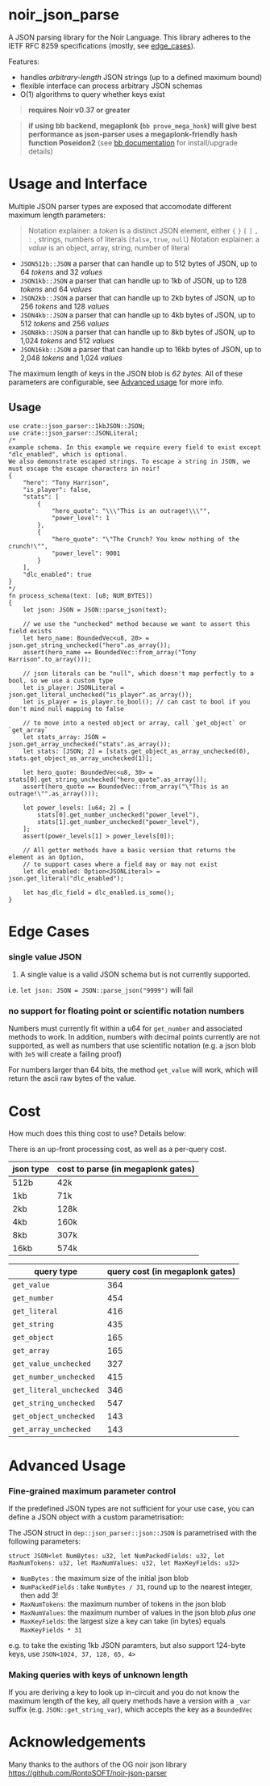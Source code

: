 # noir_json_parse

A JSON parsing library for the Noir Language. This library adheres to the IETF RFC 8259 specifications (mostly, see [edge_cases](#edge_cases)).

Features:

- handles _arbitrary-length_ JSON strings (up to a defined maximum bound)
- flexible interface can process arbitrary JSON schemas
- O(1) algorithms to query whether keys exist

> **requires Noir v0.37 or greater**

> **if using bb backend, megaplonk (`bb prove_mega_honk`) will give best performance as json-parser uses a megaplonk-friendly hash function Poseidon2**
> (see [bb documentation](https://github.com/AztecProtocol/aztec-packages/blob/master/barretenberg/cpp/src/barretenberg/bb/readme.md#installation) for install/upgrade details)

# Usage and Interface

Multiple JSON parser types are exposed that accomodate different maximum length parameters:

> Notation explainer: a _token_ is a distinct JSON element, either `{` `}` `[` `]` `,` `:` , strings, numbers of literals (`false`, `true`, `null`)
> Notation explainer: a _value_ is an object, array, string, number of literal

- `JSON512b::JSON` a parser that can handle up to 512 bytes of JSON, up to 64 _tokens_ and 32 _values_
- `JSON1kb::JSON` a parser that can handle up to 1kb of JSON, up to 128 _tokens_ and 64 _values_
- `JSON2kb::JSON` a parser that can handle up to 2kb bytes of JSON, up to 256 _tokens_ and 128 _values_
- `JSON4kb::JSON` a parser that can handle up to 4kb bytes of JSON, up to 512 _tokens_ and 256 _values_
- `JSON8kb::JSON` a parser that can handle up to 8kb bytes of JSON, up to 1,024 _tokens_ and 512 _values_
- `JSON16kb::JSON` a parser that can handle up to 16kb bytes of JSON, up to 2,048 _tokens_ and 1,024 _values_

The maximum length of keys in the JSON blob is _62 bytes_. All of these parameters are configurable, see [Advanced usage](#advanced-usage) for more info.

## Usage

```
use crate::json_parser::1kbJSON::JSON;
use crate::json_parser::JSONLiteral;
/*
example schema. In this example we require every field to exist except "dlc_enabled", which is optional.
We also demonstrate escaped strings. To escape a string in JSON, we must escape the escape characters in noir!
{
    "hero": "Tony Harrison",
    "is_player": false,
    "stats": [
        {
            "hero_quote": "\\\"This is an outrage!\\\"",
            "power_level": 1
        },
        {
            "hero_quote": "\"The Crunch? You know nothing of the crunch!\"",
            "power_level": 9001
        }
    ],
    "dlc_enabled": true
}
*/
fn process_schema(text: [u8; NUM_BYTES])
{
    let json: JSON = JSON::parse_json(text);

    // we use the "unchecked" method because we want to assert this field exists
    let hero_name: BoundedVec<u8, 20> = json.get_string_unchecked("hero".as_array());
    assert(hero_name == BoundedVec::from_array("Tony Harrison".to_array()));

    // json literals can be "null", which doesn't map perfectly to a bool, so we use a custom type
    let is_player: JSONLiteral = json.get_literal_unchecked("is_player".as_array());
    let is_player = is_player.to_bool(); // can cast to bool if you don't mind null mapping to false

    // to move into a nested object or array, call `get_object` or `get_array`
    let stats_array: JSON = json.get_array_unchecked("stats".as_array());
    let stats: [JSON; 2] = [stats.get_object_as_array_unchecked(0), stats.get_object_as_array_unchecked(1)];

    let hero_quote: BoundedVec<u8, 30> = stats[0].get_string_unchecked("hero_quote".as_array());
    assert(hero_quote == BoundedVec::from_array("\"This is an outrage!\"".as_array()));

    let power_levels: [u64; 2] = [
        stats[0].get_number_unchecked("power_level"),
        stats[1].get_number_unchecked("power_level"),
    ];
    assert(power_levels[1] > power_levels[0]);

    // All getter methods have a basic version that returns the element as an Option,
    // to support cases where a field may or may not exist
    let dlc_enabled: Option<JSONLiteral> = json.get_literal("dlc_enabled");

    let has_dlc_field = dlc_enabled.is_some();
}
```

# Edge Cases

### single value JSON

1. A single value is a valid JSON schema but is not currently supported.

i.e. `let json: JSON = JSON::parse_json("9999")` will fail

### no support for floating point or scientific notation numbers

Numbers must currently fit within a u64 for `get_number` and associated methods to work.
In addition, numbers with decimal points currently are not supported, as well as numbers that use scientific notation (e.g. a json blob with `3e5` will create a failing proof)

For numbers larger than 64 bits, the method `get_value` will work, which will return the ascii raw bytes of the value.

# Cost

How much does this thing cost to use? Details below:

There is an up-front processing cost, as well as a per-query cost.

| json type | cost to parse (in megaplonk gates) |
| --------- | ---------------------------------- |
| 512b      | 42k                                |
| 1kb       | 71k                                |
| 2kb       | 128k                               |
| 4kb       | 160k                               |
| 8kb       | 307k                               |
| 16kb      | 574k                               |

| query type | query cost (in megaplonk gates) |
|-|-|
| `get_value` | 364 |
| `get_number` | 454 |
| `get_literal` | 416 |
| `get_string` | 435 |
| `get_object` | 165 |
| `get_array` | 165 |
| `get_value_unchecked` | 327 |
| `get_number_unchecked` | 415 |
| `get_literal_unchecked` | 346 |
| `get_string_unchecked` | 547 |
| `get_object_unchecked` | 143 |
| `get_array_unchecked` | 143 |

# Advanced Usage

### Fine-grained maximum parameter control

If the predefined JSON types are not sufficient for your use case, you can define a JSON object with a custom parametrisation:

The JSON struct in `dep::json_parser::json::JSON` is parametrised with the following parameters:

`struct JSON<let NumBytes: u32, let NumPackedFields: u32, let MaxNumTokens: u32, let MaxNumValues: u32, let MaxKeyFields: u32>`

- `NumBytes` : the maximum size of the initial json blob
- `NumPackedFields` : take `NumBytes / 31`, round up to the nearest integer, then add 3!
- `MaxNumTokens`: the maximum number of tokens in the json blob
- `MaxNumValues`: the maximum number of values in the json blob _plus one_
- `MaxKeyFields`: the largest size a key can take (in bytes) equals `MaxKeyFields * 31`

e.g. to take the existing 1kb JSON paramters, but also support 124-byte keys, use `JSON<1024, 37, 128, 65, 4>`

### Making queries with keys of unknown length

If you are deriving a key to look up in-circuit and you do not know the maximum length of the key, all query methods have a version with a `_var` suffix (e.g. `JSON::get_string_var`), which accepts the key as a `BoundedVec`

# Acknowledgements

Many thanks to the authors of the OG noir json library https://github.com/RontoSOFT/noir-json-parser
